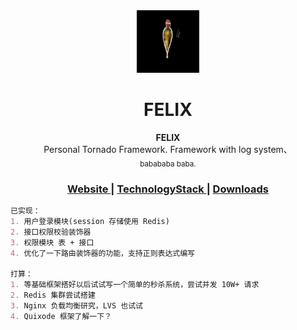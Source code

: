 <div align="center">
<img src="static/logo.jpeg" alt="Mark Text" width="100" height="100">
<h1 align="center">FELIX</h1>
</div>

<div align="center">
  <strong>FELIX</strong><br>
    Personal Tornado Framework. Framework with log system、<br>
  <sub>babababa baba.</sub>
</div>

<div align="center">
  <h3>
    <a href="https://">
      Website
    </a>
    <span> | </span>
    <a href="https://">
      TechnologyStack
    </a>
    <span> | </span>
    <a href="https://">
      Downloads
    </a>
  </h3>
</div>

```markdown
已实现：
1. 用户登录模块(session 存储使用 Redis)
2. 接口权限校验装饰器
3. 权限模块 表 + 接口
4. 优化了一下路由装饰器的功能，支持正则表达式编写

打算：
1. 等基础框架搭好以后试试写一个简单的秒杀系统，尝试并发 10W+ 请求
2. Redis 集群尝试搭建
3. Nginx 负载均衡研究，LVS 也试试
4. Quixode 框架了解一下？
```
